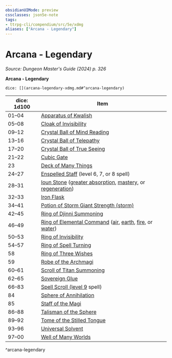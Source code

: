 ```yaml
---
obsidianUIMode: preview
cssclasses: json5e-note
tags:
- ttrpg-cli/compendium/src/5e/xdmg
aliases: ["Arcana - Legendary"]
---
```

# Arcana - Legendary
*Source: Dungeon Master's Guide (2024) p. 326* 

**Arcana - Legendary**

`dice: [](arcana-legendary-xdmg.md#^arcana-legendary)`

| dice: 1d100 | Item |
|-------------|------|
| 01–04 | [Apparatus of Kwalish](3-Compendium/CLI/items/apparatus-of-kwalish-xdmg.md) |
| 05–08 | [Cloak of Invisibility](cloak-of-invisibility-xdmg.md) |
| 09–12 | [Crystal Ball of Mind Reading](crystal-ball-of-mind-reading-xdmg.md) |
| 13–16 | [Crystal Ball of Telepathy](crystal-ball-of-telepathy-xdmg.md) |
| 17–20 | [Crystal Ball of True Seeing](crystal-ball-of-true-seeing-xdmg.md) |
| 21–22 | [Cubic Gate](cubic-gate-xdmg.md) |
| 23 | [Deck of Many Things](3-Compendium/CLI/items/deck-of-many-things-xdmg.md) |
| 24–27 | [Enspelled Staff](enspelled-staff-xdmg.md) (level 6, 7, or 8 spell) |
| 28–31 | [Ioun Stone](ioun-stone-xdmg.md) ([greater absorption](ioun-stone-greater-absorption-xdmg.md), [mastery](ioun-stone-mastery-xdmg.md), or [regeneration](ioun-stone-regeneration-xdmg.md)) |
| 32–33 | [Iron Flask](iron-flask-xdmg.md) |
| 34–41 | [Potion of Storm Giant Strength (storm)](potion-of-storm-giant-strength-xdmg.md) |
| 42–45 | [Ring of Djinni Summoning](ring-of-djinni-summoning-xdmg.md) |
| 46–49 | [Ring of Elemental Command](ring-of-elemental-command-xdmg.md) ([air](ring-of-elemental-command-air-xdmg.md), [earth](ring-of-elemental-command-earth-xdmg.md), [fire](ring-of-elemental-command-fire-xdmg.md), or [water](ring-of-elemental-command-water-xdmg.md)) |
| 50–53 | [Ring of Invisibility](ring-of-invisibility-xdmg.md) |
| 54–57 | [Ring of Spell Turning](ring-of-spell-turning-xdmg.md) |
| 58 | [Ring of Three Wishes](ring-of-three-wishes-xdmg.md) |
| 59 | [Robe of the Archmagi](robe-of-the-archmagi-xdmg.md) |
| 60–61 | [Scroll of Titan Summoning](scroll-of-titan-summoning-xdmg.md) |
| 62–65 | [Sovereign Glue](sovereign-glue-xdmg.md) |
| 66–83 | [Spell Scroll (level 9](spell-scroll-level-9-xdmg.md) spell) |
| 84 | [Sphere of Annihilation](sphere-of-annihilation-xdmg.md) |
| 85 | [Staff of the Magi](staff-of-the-magi-xdmg.md) |
| 86–88 | [Talisman of the Sphere](talisman-of-the-sphere-xdmg.md) |
| 89–92 | [Tome of the Stilled Tongue](tome-of-the-stilled-tongue-xdmg.md) |
| 93–96 | [Universal Solvent](universal-solvent-xdmg.md) |
| 97–00 | [Well of Many Worlds](well-of-many-worlds-xdmg.md) |
^arcana-legendary